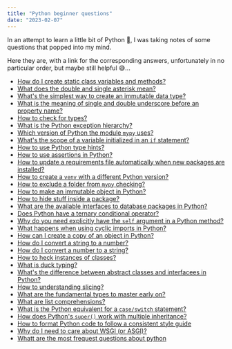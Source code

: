 ```yaml
---
title: "Python beginner questions"
date: "2023-02-07"
---
```


In an attempt to learn a little bit of Python :snake:, I was taking notes of some questions that popped into my mind.

Here they are, with a link for the corresponding answers, unfortunately in no particular order, but maybe still helpful :sweat_smile:...

* [How do I create static class variables and methods?][1]
* [What does the double and single asterisk mean?][2]
* [What's the simplest way to create an immutable data type?][3]
* [What is the meaning of single and double underscore before an property name?][4]
* [How to check for types?][5]
* [What is the Python exception hierarchy?][6]
* [Which version of Python the module `mypy` uses?][7]
* [What's the scope of a variable initialized in an `if` statement?][8]
* [How to use Python type hints?][9]
* [How to use assertions in Python?][10]
* [How to update a requirements file automatically when new packages are installed?][11]
* [How to create a `venv` with a different Python version?][12]
* [How to exclude a folder from `mypy` checking?][13]
* [How to make an immutable object in Python?][14]
* [How to hide stuff inside a package?][15]
* [What are the available interfaces to database packages in Python?][16]
* [Does Python have a ternary conditional operator?][17]
* [Why do you need explicitly have the `self` argument in a Python method?][18]
* [What happens when using cyclic imports in Python?][19]
* [How can I create a copy of an object in Python?][20]
* [How do I convert a string to a number?][21]
* [How do I convert a number to a string?][22]
* [How to heck instances of classes?][23]
* [What is duck typing?][24]
* [What's the difference between abstract classes and interfacees in Python?][25]
* [How to understanding slicing?][26]
* [What are the fundamental types to master early on?][27]
* [What are list comprehensions?][28]
* [What is the Python equivalent for a `case/switch` statement?][29]
* [How does Python's `super()` work with multiple inheritance?][30]
* [How to format Python code to follow a consistent style guide][31]
* [Why do I need to care about WSGI (or ASGI)?][32]
* [Whatt are the most frequest questions about python][33]


[1]: https://stackoverflow.com/questions/68645/static-class-variables-and-methods-in-python
[2]: https://stackoverflow.com/questions/36901/what-does-double-star-asterisk-and-star-asterisk-do-for-parameters
[3]: https://stackoverflow.com/questions/9872255/when-and-why-should-i-use-a-namedtuple-instead-of-a-dictionary
[4]: https://stackoverflow.com/questions/1301346/what-is-the-meaning-of-single-and-double-underscore-before-an-object-name
[5]: https://stackoverflow.com/questions/152580/whats-the-canonical-way-to-check-for-type-in-python
[6]: https://docs.python.org/3/library/exceptions.html#exception-hierarchy
[7]: https://stackoverflow.com/a/60459752
[8]: https://stackoverflow.com/questions/2829528/whats-the-scope-of-a-variable-initialized-in-an-if-statement
[9]: https://mypy.readthedocs.io/en/stable/cheat_sheet_py3.html#cheat-sheet-py3
[10]: https://stackoverflow.com/questions/5142418/what-is-the-use-of-assert-in-python
[11]: https://stackoverflow.com/questions/65695906/how-to-update-a-requirements-file-automatically-when-new-packages-are-installed
[12]: https://stackoverflow.com/questions/70422866/how-to-create-a-venv-with-a-different-python-version
[13]: https://stackoverflow.com/questions/67905546/exclude-folder-from-mypy-checking
[14]: https://stackoverflow.com/questions/4828080/how-to-make-an-immutable-object-in-python
[15]: https://stackoverflow.com/questions/1547145/defining-private-module-functions-in-python
[16]: https://docs.python-guide.org/scenarios/db/
[17]: https://stackoverflow.com/questions/394809/does-python-have-a-ternary-conditional-operator
[18]: https://stackoverflow.com/questions/68282/why-do-you-need-explicitly-have-the-self-argument-in-a-python-method
[19]: https://stackoverflow.com/questions/744373/what-happens-when-using-mutual-or-circular-cyclic-imports-in-python
[20]: https://stackoverflow.com/questions/4794244/how-can-i-create-a-copy-of-an-object-in-python
[21]: https://stackabuse.com/convert-strings-to-numbers-and-numbers-to-strings-in-python/
[22]: https://stackabuse.com/convert-strings-to-numbers-and-numbers-to-strings-in-python/
[23]: https://stackoverflow.com/questions/14549405/python-check-instances-of-classes
[24]: https://stackoverflow.com/questions/4205130/what-is-duck-typing
[25]: https://stackoverflow.com/questions/372042/difference-between-abstract-class-and-interface-in-python?noredirect=1&lq=1
[26]: https://stackoverflow.com/questions/509211/understanding-slicing
[27]: https://docs.python.org/3.7/library/stdtypes.html
[28]: https://stackoverflow.com/questions/34835951/what-does-list-comprehension-and-similar-mean-how-does-it-work-and-how-can-i
[29]: https://stackoverflow.com/questions/11479816/what-is-the-python-equivalent-for-a-case-switch-statement
[30]: https://stackoverflow.com/questions/3277367/how-does-pythons-super-work-with-multiple-inheritance
[31]: https://marketplace.visualstudio.com/items?itemName=ms-python.black-formatter
[32]: https://pt.stackoverflow.com/questions/365419/o-que-seria-wsgi
[33]: https://stackoverflow.com/questions/tagged/python?tab=Votes